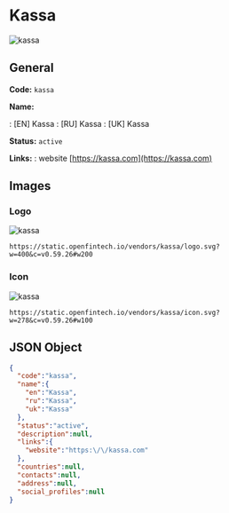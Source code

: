 
# Kassa 
![kassa](https://static.openfintech.io/vendors/kassa/logo.svg?w=400&c=v0.59.26#w200)  

## General 
 
**Code:** `kassa` 
 
**Name:** 
 
:	[EN] Kassa 
:	[RU] Kassa 
:	[UK] Kassa 
 
**Status:** `active` 
 
**Links:** 
: website [https://kassa.com](https://kassa.com) 
 

## Images 

### Logo 
 
![kassa](https://static.openfintech.io/vendors/kassa/logo.svg?w=400&c=v0.59.26#w200)  

```
https://static.openfintech.io/vendors/kassa/logo.svg?w=400&c=v0.59.26#w200
```  

### Icon 
 
![kassa](https://static.openfintech.io/vendors/kassa/icon.svg?w=278&c=v0.59.26#w100)  

```
https://static.openfintech.io/vendors/kassa/icon.svg?w=278&c=v0.59.26#w100
```  

## JSON Object 

```json
{
  "code":"kassa",
  "name":{
    "en":"Kassa",
    "ru":"Kassa",
    "uk":"Kassa"
  },
  "status":"active",
  "description":null,
  "links":{
    "website":"https:\/\/kassa.com"
  },
  "countries":null,
  "contacts":null,
  "address":null,
  "social_profiles":null
}
```  
